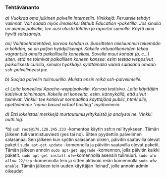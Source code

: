 ### Tehtävänanto

*a) Vuokraa oma julkinen palvelin Internetiin. Vinkkejä: Perustele tehdyt valinnat. Voit saada myös ilmaiseksi Github Education -paketilla. Jos sinulla on aiempi palvelin, tee uusi alusta lähtien ja raportoi samalla. Käytä aina hyviä salasanoja.*

*ax) Vaihtoehtotehtävä, korvaa kohdan a. Suosittelen mieluummin tekemään a-kohdan, se on paljon hyödyllisempi. Kokeile virtuaalikoneiden tekoa vagrant:lla omalla paikallisella koneellasi. Sovella muut kohdat (b, c...) siten, että ne toimivat paikallisen koneen kanssa: esim testaa weppsivut paikallisesti curlilla, simuloi hyökkäys syöttämällä väärä salasana omaan ssh-palvelimeesi jne.*

*b) Suojaa palvelin tulimuurilla. Muista ensin reikä ssh-palvelimelle.*

*c) Laita koneellesi Apache-weppipalvelin. Korvaa testisivu. Laita käyttäjän kotisivut toimimaan. Kokeile eri koneelta, esim. kännykällä, että sivut toimivat. Vinkki: tee kotisivut normaalina käyttäjänä public_html/ alle, opettelemme "name based virtual hosting" myöhemmin.*

*d) Etsi lokeistasi merkkejä murtautumisyrityksistä ja analysoi ne. Vinkki: auth.log.*






*b) `ssh root@178.128.245.233` -komentoa käytin ssh:n rei'ityykseen. Tämän jälkeen tuli varmistusviesti (yes tai no). Sitten pyydettiin palvelimen salasanaa. Sen jälkeen kun syötin salasanan oikein, päivitin saatavilla olevat paketit `sudo apt-get update` -komennolla ja päivitin saatavilla olevat paketit. Tämän jälkeen annoin `sudo apt-get upgrade` -komennon, jolla päivitin kaikki paketit. `sudo apt-get install ufw`-komennolla asensin tulimuuri. `sudo ufw allow 22/tcp` -komennolla tein ja sitten aktivoin reiän komennolla `sudo ufw enable`. Tämän jälkeen tein uuden käyttäjän 'leinad', jolle annoin admin oikeudet


